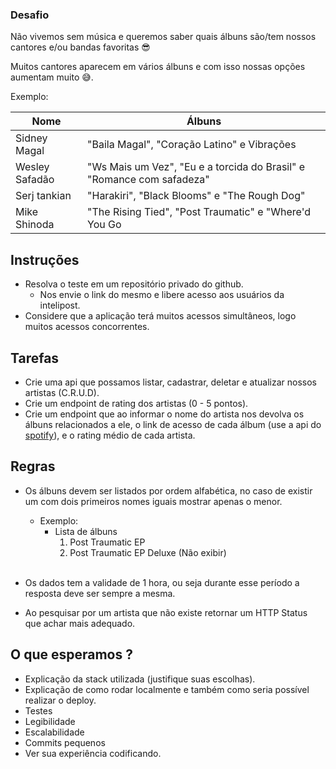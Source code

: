 

### Desafio

Não vivemos sem música e queremos saber quais álbuns são/tem nossos cantores e/ou bandas favoritas 😎

Muitos cantores aparecem em vários álbuns e com isso nossas opções aumentam muito 😅.

Exemplo:

| Nome  | Álbuns  |
|---|---|
| Sidney Magal  | "Baila Magal", "Coração Latino" e Vibrações  |
|  Wesley Safadão |  "Ws Mais um Vez", "Eu e a torcida do Brasil" e "Romance com safadeza" |
|  Serj tankian |  "Harakiri", "Black Blooms" e "The Rough Dog" |
|  Mike Shinoda |  "The Rising Tied", "Post Traumatic" e "Where'd You Go  |

## Instruções

 * Resolva o teste em um repositório privado do github. 
	* Nos envie o link do mesmo e libere acesso aos usuários da intelipost.
 * Considere que a aplicação terá muitos acessos simultâneos, logo muitos acessos concorrentes.

## Tarefas
 
 * Crie uma api que possamos listar, cadastrar, deletar e atualizar nossos artistas (C.R.U.D).
 * Crie um endpoint de rating dos artistas (0 - 5 pontos).
 * Crie um endpoint que ao informar o nome do artista nos devolva os álbuns relacionados a ele, o link de acesso de cada álbum (use a api do [spotify](https://developer.spotify.com/documentation/web-api/)), e o rating médio de cada artista.
 

## Regras
 
 * Os álbuns devem ser listados por ordem alfabética, no caso de existir um com dois primeiros nomes iguais mostrar apenas o menor.
 
   * Exemplo: <br/>
      * Lista de álbuns <br/>
        1) Post Traumatic EP <br/>
        2) Post Traumatic EP Deluxe (Não exibir) <br/>
        <br/>
      
 * Os dados tem a validade de 1 hora, ou seja durante esse período a resposta deve ser sempre a mesma.
 * Ao pesquisar por um artista que não existe retornar um HTTP Status que achar mais adequado.

## O que esperamos ?

 * Explicação da stack utilizada (justifique suas escolhas).
 * Explicação de como rodar localmente e também como seria possível realizar o deploy.
 * Testes
 * Legibilidade
 * Escalabilidade 
 * Commits pequenos
 * Ver sua experiência codificando.
